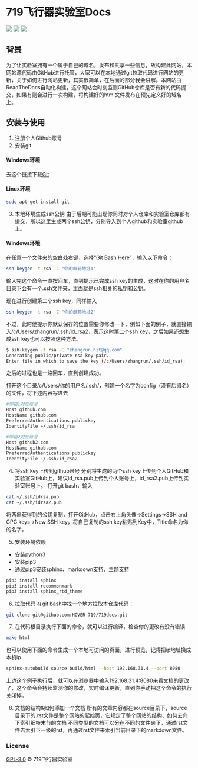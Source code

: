 # 719飞行器实验室Docs

[![](https://img.shields.io/badge/build-@719飞行器实验室-green)](https://github.com/HOVER-719/719docs)
[![](https://img.shields.io/badge/CI-ReadTheDocs-orange)](https://719hover.readthedocs.io/en/latest/)
[![](https://img.shields.io/badge/719飞行器实验室网站-blue)](https://719hover.readthedocs.io/en/latest/)

## 背景
为了让实验室拥有一个属于自己的域名，发布和共享一些信息，故构建此网站，本网站源代码由GitHub进行托管，大家可以在本地通过git拉取代码进行网站的更新，关于如何进行网站更新，其实很简单，在后面的部分我会讲解。本网站由ReadTheDocs自动化构建，这个网站会时刻监测GitHub仓库是否有新的代码提交，如果有则会进行一次构建，将构建好的html文件发布在预先定义好的域名上。

## 安装与使用
1. 注册个人Github账号
2. 安装git
#### Windows环境
去这个链接下载[Git](https://git-scm.com/)
#### Linux环境
```bash
sudo apt-get install git
```
3. 本地环境生成ssh公钥
由于后期可能出现你同时对个人仓库和实验室仓库都有提交，所以这里生成两个ssh公钥，分别导入到个人github和实验室github上。
#### Windows环境
在任意一个文件夹的空白处右键，选择“Git Bash Here”，输入以下命令：
```bash
ssh-keygen -t rsa -C "你的邮箱地址1"
```
输入完这个命令一直按回车，直到提示已完成ssh key的生成，这时在你的用户名目录下会有一个.ssh文件夹，里面就是ssh相关的私钥和公钥。

现在进行创建第二个ssh key，同样输入
```bash
ssh-keygen -t rsa -C "你的邮箱地址2"
```
不过，此时他提示你默认保存的位置需要你修改一下，例如下面的例子，就直接输入/c/Users/zhangrun/.ssh/id_rsa2，表示这时第二个ssh key，之后如果还想生成ssh key也可以按照这种方法。
```bash
$ ssh-keygen -t rsa -C "zhangrun.hit@qq.com"
Generating public/private rsa key pair.
Enter file in which to save the key (/c/Users/zhangrun/.ssh/id_rsa):
```
之后的过程也是一路回车，直到创建成功。

打开这个目录/c/Users/你的用户名/.ssh/，创建一个名字为config（没有后缀名）的文件，将下述内容写进去
```bash
#邮箱1对应账号
Host github.com
HostName github.com
PreferredAuthentications publickey
IdentityFile ~/.ssh/id_rsa

#邮箱2对应账号
Host github2.com
HostName github.com
PreferredAuthentications publickey
IdentityFile ~/.ssh/id_rsa2
```

4. 将ssh key上传到github账号
分别将生成的两个ssh key上传到个人GitHub和实验室GitHub上，建议id_rsa.pub上传到个人账号上，id_rsa2.pub上传到实验室账号上。
打开git bash，输入
```bash
cat ~/.ssh/idrsa.pub
cat ~/.ssh/idrsa2.pub
```
将两串获得到的公钥复制，打开GitHub，点击右上角头像->Settings->SSH and GPG keys->New SSH key，将自己复制的ssh key粘贴到Key中，Title命名为你的名字。

5. 安装环境依赖
 - 安装python3
 - 安装pip3
 - 通过pip3安装sphinx、markdown支持、主题支持
```bash
pip3 install sphinx
pip3 install recommonmark
pip3 install sphinx_rtd_theme
```
6. 拉取代码
在git bash中找一个地方拉取本仓库代码：
```bash
git clone git@github.com:HOVER-719/719docs.git
```

7. 在代码根目录执行下面的命令，就可以进行编译，检查你的更改有没有错误
```bash
make html
```
也可以使用下面的命令生成一个本地可访问的页面，进行预览，记得把ip地址换成本机ip
```bash
sphinx-autobuild source build/html --host 192.168.31.4 --port 8080
```
上边这个例子执行后，就可以在浏览器中输入192.168.31.4:8080来看文档的更改了，这个命令会持续监测你的修改，实时编译更新，直到你手动把这个命令的执行关闭掉。

8. 文档的结构&如何添加一个文档
所有的文章内容都在source目录下，source目录下的.rst文件是整个网站的起始页，它规定了整个网站的结构、如何去向下索引细枝末节的文档
不同类型的文档可以分在不同的文件夹下，通过rst文件去索引下一级的rst，再通过rst文件来索引当前目录下的markdown文件。






### License

[GPL-3.0](LICENSE) © 719飞行器实验室